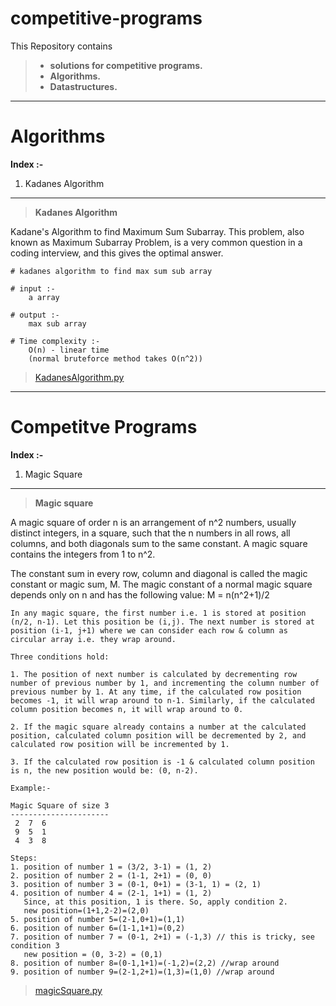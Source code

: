 # **competitive-programs**

This Repository contains

> - **solutions for competitive programs.**
> - **Algorithms.**
> - **Datastructures.**

---

# Algorithms

**Index :-**

1. Kadanes Algorithm

---

> **Kadanes Algorithm**

Kadane's Algorithm to find Maximum Sum Subarray.
This problem, also known as Maximum Subarray Problem, is a very common question in a coding interview, and this gives the optimal answer.

```language
# kadanes algorithm to find max sum sub array

# input :-
    a array

# output :-
    max sub array

# Time complexity :-
    O(n) - linear time
    (normal bruteforce method takes O(n^2))

```

> [KadanesAlgorithm.py](https://github.com/ThayalanGR/competitive-programs/blob/master/algorithms/kadanesAlgorithm.py)

---

# Competitve Programs

**Index :-**

1. Magic Square

---

> **Magic square**

A magic square of order n is an arrangement of n^2 numbers, usually distinct integers, in a square, such that the n numbers in all rows, all columns, and both diagonals sum to the same constant. A magic square contains the integers from 1 to n^2.

The constant sum in every row, column and diagonal is called the magic constant or magic sum, M. The magic constant of a normal magic square depends only on n and has the following value:
M = n(n^2+1)/2

```language
In any magic square, the first number i.e. 1 is stored at position (n/2, n-1). Let this position be (i,j). The next number is stored at position (i-1, j+1) where we can consider each row & column as circular array i.e. they wrap around.

Three conditions hold:

1. The position of next number is calculated by decrementing row number of previous number by 1, and incrementing the column number of previous number by 1. At any time, if the calculated row position becomes -1, it will wrap around to n-1. Similarly, if the calculated column position becomes n, it will wrap around to 0.

2. If the magic square already contains a number at the calculated position, calculated column position will be decremented by 2, and calculated row position will be incremented by 1.

3. If the calculated row position is -1 & calculated column position is n, the new position would be: (0, n-2).

Example:-

Magic Square of size 3
----------------------
 2  7  6
 9  5  1
 4  3  8

Steps:
1. position of number 1 = (3/2, 3-1) = (1, 2)
2. position of number 2 = (1-1, 2+1) = (0, 0)
3. position of number 3 = (0-1, 0+1) = (3-1, 1) = (2, 1)
4. position of number 4 = (2-1, 1+1) = (1, 2)
   Since, at this position, 1 is there. So, apply condition 2.
   new position=(1+1,2-2)=(2,0)
5. position of number 5=(2-1,0+1)=(1,1)
6. position of number 6=(1-1,1+1)=(0,2)
7. position of number 7 = (0-1, 2+1) = (-1,3) // this is tricky, see condition 3
   new position = (0, 3-2) = (0,1)
8. position of number 8=(0-1,1+1)=(-1,2)=(2,2) //wrap around
9. position of number 9=(2-1,2+1)=(1,3)=(1,0) //wrap around
```

> [magicSquare.py](https://github.com/ThayalanGR/competitive-programs/blob/master/challenges/magicSquare.py)
